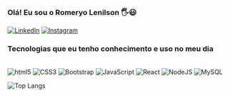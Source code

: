 ### Olá! Eu sou o Romeryo Lenilson 🖐️😃

[![LinkedIn](https://img.shields.io/badge/LinkedIn-0077B5?style=for-the-badge&logo=linkedin&logoColor=white)](https://www.linkedin.com/in/romeryo-lenilson-a35445270/)
[![Instagram](https://img.shields.io/badge/Instagram-E4405F?style=for-the-badge&logo=instagram&logoColor=white)](https://www.instagram.com/romeryolsilva/)

### Tecnologias que eu tenho conhecimento e uso no meu dia

<div style="display: inline_block"><br/>
  <img alt="html5" src="https://img.shields.io/badge/HTML5-E34F26?style=for-the-badge&logo=html5&logoColor=white"/>
  <img alt="CSS3" src="https://img.shields.io/badge/CSS3-1572B6?style=for-the-badge&logo=css3&logoColor=white"/>
  <img alt="Bootstrap" src="https://img.shields.io/badge/Bootstrap-7952B3.svg?style=for-the-badge&logo=Bootstrap&logoColor=white"/>
  <img alt="JavaScript" src="https://img.shields.io/badge/JavaScript-F7DF1E?style=for-the-badge&logo=javascript&logoColor=black"/>
    <img alt="React" src="https://img.shields.io/badge/react-%2320232a.svg?style=for-the-badge&logo=react&logoColor=%2361DAFB"/>
    <img alt="NodeJS" src="https://img.shields.io/badge/node.js-6DA55F?style=for-the-badge&logo=node.js&logoColor=white"/>
    <img alt="MySQL" src="https://img.shields.io/badge/MySQL-4479A1.svg?style=for-the-badge&logo=MySQL&logoColor=white"/>
</div>

![Top Langs](https://github-readme-stats.vercel.app/api/top-langs/?username=romeryo92&layout=compact)
